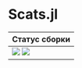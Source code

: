 # Scats.jl

| **Статус сборки**                                                  |
|:----------------------------------------------------------------- |
| [![][travis-img]][travis-url] [![][coveralls-img]][coveralls-url] |

[travis-img]: https://travis-ci.com/Paveloom/Scats.jl.svg?branch=master
[travis-url]: https://travis-ci.com/Paveloom/Scats.jl

[coveralls-img]: https://coveralls.io/repos/github/Paveloom/Scats.jl/badge.svg?branch=master
[coveralls-url]: https://coveralls.io/github/Paveloom/Scats.jl